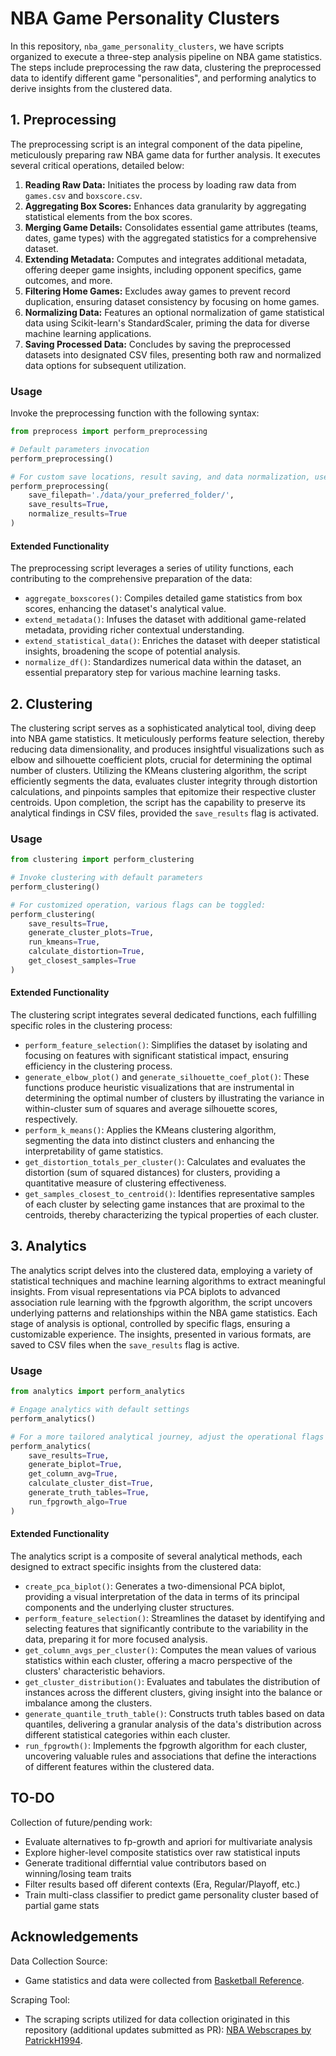 # NBA Game Personality Clusters

In this repository, `nba_game_personality_clusters`, we have scripts organized to execute a three-step analysis pipeline on NBA game statistics. The steps include preprocessing the raw data, clustering the preprocessed data to identify different game "personalities", and performing analytics to derive insights from the clustered data.

## 1. Preprocessing

The preprocessing script is an integral component of the data pipeline, meticulously preparing raw NBA game data for further analysis. It executes several critical operations, detailed below:

1. **Reading Raw Data:** Initiates the process by loading raw data from `games.csv` and `boxscore.csv`.
2. **Aggregating Box Scores:** Enhances data granularity by aggregating statistical elements from the box scores.
3. **Merging Game Details:** Consolidates essential game attributes (teams, dates, game types) with the aggregated statistics for a comprehensive dataset.
4. **Extending Metadata:** Computes and integrates additional metadata, offering deeper game insights, including opponent specifics, game outcomes, and more.
5. **Filtering Home Games:** Excludes away games to prevent record duplication, ensuring dataset consistency by focusing on home games.
6. **Normalizing Data:** Features an optional normalization of game statistical data using Scikit-learn's StandardScaler, priming the data for diverse machine learning applications.
7. **Saving Processed Data:** Concludes by saving the preprocessed datasets into designated CSV files, presenting both raw and normalized data options for subsequent utilization.

### Usage

Invoke the preprocessing function with the following syntax:

```python
from preprocess import perform_preprocessing

# Default parameters invocation
perform_preprocessing()

# For custom save locations, result saving, and data normalization, use:
perform_preprocessing(
    save_filepath='./data/your_preferred_folder/',
    save_results=True, 
    normalize_results=True
)
```

#### Extended Functionality

The preprocessing script leverages a series of utility functions, each contributing to the comprehensive preparation of the data:

- `aggregate_boxscores()`: Compiles detailed game statistics from box scores, enhancing the dataset's analytical value.
- `extend_metadata()`: Infuses the dataset with additional game-related metadata, providing richer contextual understanding.
- `extend_statistical_data()`: Enriches the dataset with deeper statistical insights, broadening the scope of potential analysis.
- `normalize_df()`: Standardizes numerical data within the dataset, an essential preparatory step for various machine learning tasks.


## 2. Clustering

The clustering script serves as a sophisticated analytical tool, diving deep into NBA game statistics. It meticulously performs feature selection, thereby reducing data dimensionality, and produces insightful visualizations such as elbow and silhouette coefficient plots, crucial for determining the optimal number of clusters. Utilizing the KMeans clustering algorithm, the script efficiently segments the data, evaluates cluster integrity through distortion calculations, and pinpoints samples that epitomize their respective cluster centroids. Upon completion, the script has the capability to preserve its analytical findings in CSV files, provided the `save_results` flag is activated.

### Usage

```python
from clustering import perform_clustering

# Invoke clustering with default parameters
perform_clustering()

# For customized operation, various flags can be toggled:
perform_clustering(
    save_results=True,
    generate_cluster_plots=True,
    run_kmeans=True,
    calculate_distortion=True,
    get_closest_samples=True
)
```

#### Extended Functionality

The clustering script integrates several dedicated functions, each fulfilling specific roles in the clustering process:

- `perform_feature_selection()`: Simplifies the dataset by isolating and focusing on features with significant statistical impact, ensuring efficiency in the clustering process.
- `generate_elbow_plot()` and `generate_silhouette_coef_plot()`: These functions produce heuristic visualizations that are instrumental in determining the optimal number of clusters by illustrating the variance in within-cluster sum of squares and average silhouette scores, respectively.
- `perform_k_means()`: Applies the KMeans clustering algorithm, segmenting the data into distinct clusters and enhancing the interpretability of game statistics.
- `get_distortion_totals_per_cluster()`: Calculates and evaluates the distortion (sum of squared distances) for clusters, providing a quantitative measure of clustering effectiveness.
- `get_samples_closest_to_centroid()`: Identifies representative samples of each cluster by selecting game instances that are proximal to the centroids, thereby characterizing the typical properties of each cluster.


## 3. Analytics

The analytics script delves into the clustered data, employing a variety of statistical techniques and machine learning algorithms to extract meaningful insights. From visual representations via PCA biplots to advanced association rule learning with the fpgrowth algorithm, the script uncovers underlying patterns and relationships within the NBA game statistics. Each stage of analysis is optional, controlled by specific flags, ensuring a customizable experience. The insights, presented in various formats, are saved to CSV files when the `save_results` flag is active.

### Usage

```python
from analytics import perform_analytics

# Engage analytics with default settings
perform_analytics()

# For a more tailored analytical journey, adjust the operational flags as desired:
perform_analytics(
    save_results=True,
    generate_biplot=True,
    get_column_avg=True,
    calculate_cluster_dist=True,
    generate_truth_tables=True,
    run_fpgrowth_algo=True
)
```
#### Extended Functionality

The analytics script is a composite of several analytical methods, each designed to extract specific insights from the clustered data:

- `create_pca_biplot()`: Generates a two-dimensional PCA biplot, providing a visual interpretation of the data in terms of its principal components and the underlying cluster structures.
- `perform_feature_selection()`: Streamlines the dataset by identifying and selecting features that significantly contribute to the variability in the data, preparing it for more focused analysis.
- `get_column_avgs_per_cluster()`: Computes the mean values of various statistics within each cluster, offering a macro perspective of the clusters' characteristic behaviors.
- `get_cluster_distribution()`: Evaluates and tabulates the distribution of instances across the different clusters, giving insight into the balance or imbalance among the clusters.
- `generate_quantile_truth_table()`: Constructs truth tables based on data quantiles, delivering a granular analysis of the data's distribution across different statistical categories within each cluster.
- `run_fpgrowth()`: Implements the fpgrowth algorithm for each cluster, uncovering valuable rules and associations that define the interactions of different features within the clustered data.


## TO-DO

Collection of future/pending work:
- Evaluate alternatives to fp-growth and apriori for multivariate analysis
- Explore higher-level composite statistics over raw statistical inputs
- Generate traditional differntial value contributors based on winning/losing team traits 
- Filter results based off diferent contexts (Era, Regular/Playoff, etc.)
- Train multi-class classifier to predict game personality cluster based of partial game stats


## Acknowledgements

Data Collection Source:
- Game statistics and data were collected from [Basketball Reference](https://www.basketball-reference.com).

Scraping Tool:
- The scraping scripts utilized for data collection originated in this repository (additional updates submitted as PR): [NBA Webscrapes by PatrickH1994](https://github.com/PatrickH1994/nba_webscrapes).
